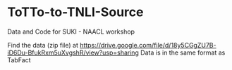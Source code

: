 # ToTTo-to-TNLI-Source
Data and Code for SUKI - NAACL workshop 

Find the data (zip file) at https://drive.google.com/file/d/18y5CGgZU7B-iD6Du-BfukRxm5uXvgshR/view?usp=sharing
Data is in the same format as TabFact
